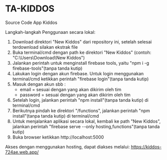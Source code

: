 # TA-KIDDOS
Source Code App Kiddos

Langkah-langkah Penggunaan secara lokal:
1. Download direktori "New Kiddos" dari repository ini, setelah selesai terdownload silakan ekstrak file
2. Buka terminal/cmd dengan path ke direktori "New Kiddos" (contoh: "C:\Users\Download\New Kiddos")
3. Jalankan perintah untuk menginstall firebase tools, yaitu "npm i -g firebase-tools"(tanpa tanda kutip)
4. Lakukan login dengan akun firebase. Untuk login menggunakan terminal/cmd ketikkan perintah "firebase login"(tanpa tanda kutip)
5. Masuk dengan akun sbb :
	- email = sesuai dengan yang akan dikirim oleh tim
	- password = sesuai dengan yang akan dikirim oleh tim
6. Setelah login, jalankan perintah "npm install"(tanpa tanda kutip) di terminal/cmd
7. Berikutnya pindah ke direktori "/functions", jalankan perintah "npm install"(tanpa tanda kutip) di terminal/cmd
8. Untuk menjalankan aplikasi secara lokal, kembali ke path "New Kiddos", jalankan perintah "firebase serve --only hosting,functions"(tanpa tanda kutip)
9. Buka browser ketikkan http://localhost:5000

Akses dengan menggunakan hosting, dapat diakses melalui: https://kiddos-724ae.web.app/
